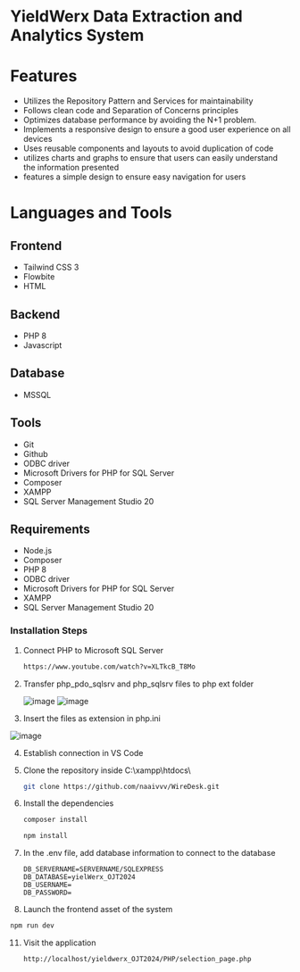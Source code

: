 # YieldWerx Data Extraction and Analytics System

# Features
- Utilizes the Repository Pattern and Services for maintainability
- Follows clean code and Separation of Concerns principles
- Optimizes database performance by avoiding the N+1 problem.
- Implements a responsive design to ensure a good user experience on all devices
- Uses reusable components and layouts to avoid duplication of code
- utilizes charts and graphs to ensure that users can easily understand the information presented
- features a simple design to ensure easy navigation for users

# Languages and Tools
## Frontend
- Tailwind CSS 3
- Flowbite
- HTML

## Backend
- PHP 8
- Javascript

## Database
- MSSQL

## Tools
- Git
- Github
- ODBC driver
- Microsoft Drivers for PHP for SQL Server
- Composer
- XAMPP
- SQL Server Management Studio 20
 
## Requirements
- Node.js
- Composer
- PHP 8
- ODBC driver
- Microsoft Drivers for PHP for SQL Server
- XAMPP
- SQL Server Management Studio 20

### Installation Steps
1. Connect PHP to Microsoft SQL Server

   ``` bash
   https://www.youtube.com/watch?v=XLTkcB_T8Mo
   ```
   
2. Transfer php_pdo_sqlsrv and php_sqlsrv files to php ext folder
   
   ![image](https://github.com/user-attachments/assets/8ec568d3-223e-41a9-9c0f-ce184697ea3b)
   ![image](https://github.com/user-attachments/assets/93c55b12-024c-4930-b692-7787b7ccd1ea)
   

3. Insert the files as extension in php.ini
 
 ![image](https://github.com/user-attachments/assets/43a677e6-dd9a-42ef-86fd-d392b32205d6)
 

4. Establish connection in VS Code



7. Clone the repository inside C:\xampp\htdocs\

   ```bash
   git clone https://github.com/naaivvv/WireDesk.git
   ```

8. Install the dependencies

   ```bash
   composer install
   ```

   ```bash
   npm install
   ```
   
9. In the .env file, add database information to connect to the database

   ```env
   DB_SERVERNAME=SERVERNAME/SQLEXPRESS
   DB_DATABASE=yielWerx_OJT2024
   DB_USERNAME=
   DB_PASSWORD=

   ```
   
10. Launch the frontend asset of the system

   ```bash
   npm run dev
   ```

11. Visit the application

    ```bash
    http://localhost/yieldwerx_OJT2024/PHP/selection_page.php
    ```
